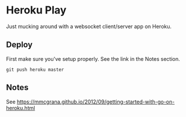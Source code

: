 # Heroku Play

Just mucking around with a websocket client/server app on Heroku.

## Deploy

First make sure you've setup properly. See the link in the Notes section.

    git push heroku master

## Notes

See https://mmcgrana.github.io/2012/09/getting-started-with-go-on-heroku.html
